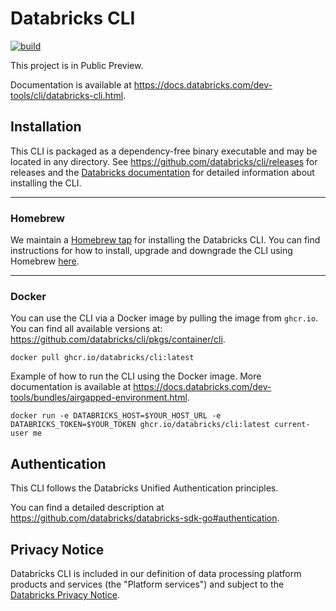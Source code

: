 # Databricks CLI

[![build](https://github.com/databricks/cli/workflows/build/badge.svg?branch=main)](https://github.com/databricks/cli/actions?query=workflow%3Abuild+branch%3Amain)

This project is in Public Preview.

Documentation is available at https://docs.databricks.com/dev-tools/cli/databricks-cli.html.

## Installation

This CLI is packaged as a dependency-free binary executable and may be located in any directory.
See https://github.com/databricks/cli/releases for releases and
the [Databricks documentation](https://docs.databricks.com/en/dev-tools/cli/install.html) for detailed information about installing the CLI.

------
### Homebrew

We maintain a [Homebrew tap](https://github.com/databricks/homebrew-tap) for installing the Databricks CLI. You can find instructions for how to install, upgrade and downgrade the CLI using Homebrew [here](https://github.com/databricks/homebrew-tap/blob/main/README.md).

------
### Docker
You can use the CLI via a Docker image by pulling the image from `ghcr.io`. You can find all available versions
at: https://github.com/databricks/cli/pkgs/container/cli.
```
docker pull ghcr.io/databricks/cli:latest
```

Example of how to run the CLI using the Docker image. More documentation is available at https://docs.databricks.com/dev-tools/bundles/airgapped-environment.html.
```
docker run -e DATABRICKS_HOST=$YOUR_HOST_URL -e DATABRICKS_TOKEN=$YOUR_TOKEN ghcr.io/databricks/cli:latest current-user me
```

## Authentication

This CLI follows the Databricks Unified Authentication principles.

You can find a detailed description at https://github.com/databricks/databricks-sdk-go#authentication.

## Privacy Notice
Databricks CLI is included in our definition of data processing platform products and services (the "Platform services") and subject to the [Databricks Privacy Notice](https://www.databricks.com/legal/privacynotice).
